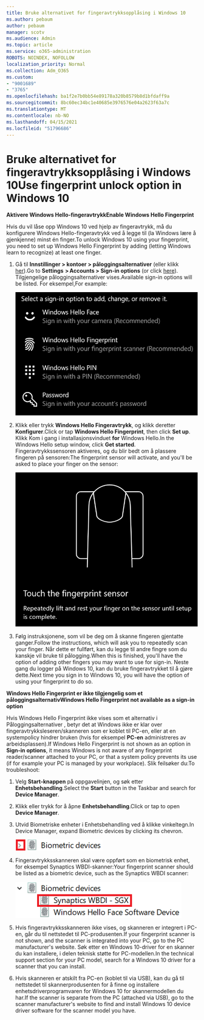 ```yaml
---
title: Bruke alternativet for fingeravtrykksopplåsing i Windows 10
ms.author: pebaum
author: pebaum
manager: scotv
ms.audience: Admin
ms.topic: article
ms.service: o365-administration
ROBOTS: NOINDEX, NOFOLLOW
localization_priority: Normal
ms.collection: Adm_O365
ms.custom:
- "9001689"
- "3765"
ms.openlocfilehash: ba1f2e7b0bb54e89178a320b8579b8d1bfdaff9a
ms.sourcegitcommit: 8bc60ec34bc1e40685e3976576e04a2623f63a7c
ms.translationtype: MT
ms.contentlocale: nb-NO
ms.lasthandoff: 04/15/2021
ms.locfileid: "51796686"
---
```

# <a name="use-fingerprint-unlock-option-in-windows-10"></a><span data-ttu-id="006b3-102">Bruke alternativet for fingeravtrykksopplåsing i Windows 10</span><span class="sxs-lookup"><span data-stu-id="006b3-102">Use fingerprint unlock option in Windows 10</span></span>

<span data-ttu-id="006b3-103">**Aktivere Windows Hello-fingeravtrykk**</span><span class="sxs-lookup"><span data-stu-id="006b3-103">**Enable Windows Hello Fingerprint**</span></span>

<span data-ttu-id="006b3-104">Hvis du vil låse opp Windows 10 ved hjelp av fingeravtrykk, må du konfigurere Windows Hello-fingeravtrykk ved å legge til (la Windows lære å gjenkjenne) minst én finger.</span><span class="sxs-lookup"><span data-stu-id="006b3-104">To unlock Windows 10 using your fingerprint, you need to set up Windows Hello Fingerprint by adding (letting Windows learn to recognize) at least one finger.</span></span> 

1. <span data-ttu-id="006b3-105">Gå til **Innstillinger > kontoer > påloggingsalternativer** (eller klikk [her](ms-settings:signinoptions?activationSource=GetHelp)).</span><span class="sxs-lookup"><span data-stu-id="006b3-105">Go to **Settings  > Accounts > Sign-in options** (or click [here](ms-settings:signinoptions?activationSource=GetHelp)).</span></span> <span data-ttu-id="006b3-106">Tilgjengelige påloggingsalternativer vises.</span><span class="sxs-lookup"><span data-stu-id="006b3-106">Available sign-in options will be listed.</span></span> <span data-ttu-id="006b3-107">For eksempel,</span><span class="sxs-lookup"><span data-stu-id="006b3-107">For example:</span></span>

    ![Påloggingsalternativer.](media/sign-in-options.png)

2. <span data-ttu-id="006b3-109">Klikk eller trykk **Windows Hello Fingeravtrykk**, og klikk deretter **Konfigurer**.</span><span class="sxs-lookup"><span data-stu-id="006b3-109">Click or tap **Windows Hello Fingerprint**, then click **Set up**.</span></span> <span data-ttu-id="006b3-110">Klikk Kom i gang i installasjonsvinduet **for** Windows Hello.</span><span class="sxs-lookup"><span data-stu-id="006b3-110">In the Windows Hello setup window, click **Get started**.</span></span> <span data-ttu-id="006b3-111">Fingeravtrykkssensoren aktiveres, og du blir bedt om å plassere fingeren på sensoren:</span><span class="sxs-lookup"><span data-stu-id="006b3-111">The fingerprint sensor will activate, and you'll be asked to place your finger on the sensor:</span></span>

   ![Fingeravtrykkssensor.](media/fingerprint-sensor.png)

3. <span data-ttu-id="006b3-113">Følg instruksjonene, som vil be deg om å skanne fingeren gjentatte ganger.</span><span class="sxs-lookup"><span data-stu-id="006b3-113">Follow the instructions, which will ask you to repeatedly scan your finger.</span></span> <span data-ttu-id="006b3-114">Når dette er fullført, kan du legge til andre fingre som du kanskje vil bruke til pålogging.</span><span class="sxs-lookup"><span data-stu-id="006b3-114">When this is finished, you'll have the option of adding other fingers you may want to use for sign-in.</span></span> <span data-ttu-id="006b3-115">Neste gang du logger på Windows 10, kan du bruke fingeravtrykket til å gjøre dette.</span><span class="sxs-lookup"><span data-stu-id="006b3-115">Next time you sign in to Windows 10, you will have the option of using your fingerprint to do so.</span></span>

<span data-ttu-id="006b3-116">**Windows Hello Fingerprint er ikke tilgjengelig som et påloggingsalternativ**</span><span class="sxs-lookup"><span data-stu-id="006b3-116">**Windows Hello Fingerprint not available as a sign-in option**</span></span>

<span data-ttu-id="006b3-117">Hvis Windows Hello Fingerprint ikke vises som et alternativ i Påloggingsalternativer , betyr det at Windows ikke er klar over fingeravtrykksleseren/skanneren som er koblet til PC-en, eller at en systempolicy hindrer bruken (hvis for eksempel **PC-en** administreres av arbeidsplassen).</span><span class="sxs-lookup"><span data-stu-id="006b3-117">If Windows Hello Fingerprint is not shown as an option in **Sign-in options**, it means Windows is not aware of any fingerprint reader/scanner attached to your PC, or that a system policy prevents its use (if for example your PC is managed by your workplace).</span></span> <span data-ttu-id="006b3-118">Slik feilsøker du:</span><span class="sxs-lookup"><span data-stu-id="006b3-118">To troubleshoot:</span></span> 

1. <span data-ttu-id="006b3-119">Velg **Start-knappen** på oppgavelinjen, og søk etter **Enhetsbehandling**.</span><span class="sxs-lookup"><span data-stu-id="006b3-119">Select the **Start** button in the Taskbar and search for **Device Manager**.</span></span>

2. <span data-ttu-id="006b3-120">Klikk eller trykk for å åpne **Enhetsbehandling**.</span><span class="sxs-lookup"><span data-stu-id="006b3-120">Click or tap to open **Device Manager**.</span></span>

3. <span data-ttu-id="006b3-121">Utvid Biometriske enheter i Enhetsbehandling ved å klikke vinkeltegn.</span><span class="sxs-lookup"><span data-stu-id="006b3-121">In Device Manager, expand Biometric devices by clicking its chevron.</span></span>

   ![Biometriske enheter.](media/biometric-devices.png)

4. <span data-ttu-id="006b3-123">Fingeravtrykksskanneren skal være oppført som en biometrisk enhet, for eksempel Synaptics WBDI-skanner:</span><span class="sxs-lookup"><span data-stu-id="006b3-123">Your fingerprint scanner should be listed as a biometric device, such as the Synaptics WBDI scanner:</span></span>

   ![Biometriske enheter.](media/biometric-devices-expanded.png)

5. <span data-ttu-id="006b3-125">Hvis fingeravtrykksskanneren ikke vises, og skanneren er integrert i PC-en, går du til nettstedet til PC-produsenten.</span><span class="sxs-lookup"><span data-stu-id="006b3-125">If your fingerprint scanner is not shown, and the scanner is integrated into your PC, go to the PC manufacturer's website.</span></span> <span data-ttu-id="006b3-126">Søk etter en Windows 10-driver for en skanner du kan installere, i delen teknisk støtte for PC-modellen.</span><span class="sxs-lookup"><span data-stu-id="006b3-126">In the technical support section for your PC model, search for a Windows 10 driver for a scanner that you can install.</span></span>

6. <span data-ttu-id="006b3-127">Hvis skanneren er atskilt fra PC-en (koblet til via USB), kan du gå til nettstedet til skannerprodusenten for å finne og installere enhetsdriverprogramvaren for Windows 10 for skannermodellen du har.</span><span class="sxs-lookup"><span data-stu-id="006b3-127">If the scanner is separate from the PC (attached via USB), go to the scanner manufacturer's website to find and install Windows 10 device driver software for the scanner model you have.</span></span>
